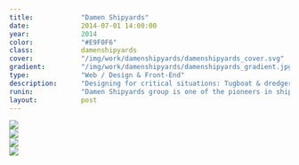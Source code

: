 ```yaml
---
title:            "Damen Shipyards"
date:             2014-07-01 14:00:00
year:             2014
color:            "#E9F0F6"
class:            damenshipyards
cover:            "/img/work/damenshipyards/damenshipyards_cover.svg"
gradient:         "/img/work/damenshipyards/damenshipyards_gradient.jpg"
type:             "Web / Design & Front-End"
description:      "Designing for critical situations: Tugboat & dredger HMI"
runin:            "Damen Shipyards group is one of the pioneers in shipbuilding and engineering. VanBerlo has been involved in the design and front-end implementation of their tugboats HMI. Additionally, they also started looking into the next-gen wheelhouses for Dredgers along with the improvement of their cabin controls and new HMI. This short case study showcases the glimpse of the design process and direction gone in integrating and modernizing the physical controls within the digital domain."
layout:           post
---
```


<div class="post-content-grid">
  <div class="post-content-column column-1">
    <img class="post-content-screen desktop" src="{{ site.baseurl }}/img/work/damenshipyards/damen_1.jpg" />
  </div>
</div>
<div class="post-content-grid">
  <div class="post-content-column column-1">
    <img class="post-content-screen desktop" src="{{ site.baseurl }}/img/work/damenshipyards/damen_2.jpg" />
  </div>
</div>
<div class="post-content-grid">
  <div class="post-content-column column-1">
    <img class="post-content-screen desktop" src="{{ site.baseurl }}/img/work/damenshipyards/damen_3.jpg" />
  </div>
</div>
<div class="post-content-grid">
  <div class="post-content-column column-1">
    <img class="post-content-screen desktop" src="{{ site.baseurl }}/img/work/damenshipyards/damen_4.jpg" />
  </div>
</div>

